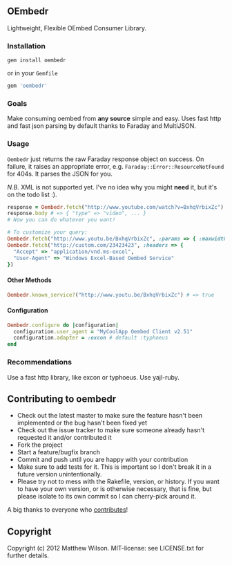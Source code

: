 ## OEmbedr

Lightweight, Flexible OEmbed Consumer Library.

### Installation

`gem install oembedr`

or in your `Gemfile`

```ruby
gem 'oembedr'
```

### Goals

Make consuming oembed from **any source** simple and easy. Uses fast http and fast json parsing by default thanks to Faraday and MultiJSON.

### Usage

`Oembedr` just returns the raw Faraday response object on success. On failure, it raises an appropriate error, e.g. `Faraday::Error::ResourceNotFound` for 404s. It parses the JSON for you.

*N.B.* XML is not supported yet. I've no idea why you might **need** it, but it's on the todo list :).

```ruby
response = Oembedr.fetch("http://www.youtube.com/watch?v=BxhqVrbixZc")
response.body # => { "type" => "video", ... }
# Now you can do whatever you want!

# To customize your query:
Oembedr.fetch("http://www.youtu.be/BxhqVrbixZc", :params => { :maxwidth => 320 })
Oembedr.fetch("http://custom.com/23423423", :headers => {
  "Accept" => "application/vnd.ms-excel",
  "User-Agent" => "Windows Excel-Based Oembed Service"
})
```

#### Other Methods

```ruby
Oembedr.known_service?("http://www.youtu.be/BxhqVrbixZc") # => true
```

#### Configuration

```ruby
Oembedr.configure do |configuration|
  configuration.user_agent = "MyCoolApp Oembed Client v2.51"
  configuration.adapter = :excon # default :typhoeus
end
```

### Recommendations

Use a fast http library, like excon or typhoeus. Use yajl-ruby.

## Contributing to oembedr

* Check out the latest master to make sure the feature hasn't been implemented or the bug hasn't been fixed yet
* Check out the issue tracker to make sure someone already hasn't requested it and/or contributed it
* Fork the project
* Start a feature/bugfix branch
* Commit and push until you are happy with your contribution
* Make sure to add tests for it. This is important so I don't break it in a future version unintentionally.
* Please try not to mess with the Rakefile, version, or history. If you want to have your own version, or is otherwise necessary, that is fine, but please isolate to its own commit so I can cherry-pick around it.

A big thanks to everyone who [contributes](https://github.com/agoragames/oembedr/contributors)!

## Copyright

Copyright (c) 2012 Matthew Wilson. MIT-license: see LICENSE.txt for further details.
